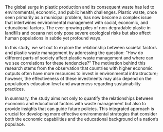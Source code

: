 The global surge in plastic production and its consequent waste has led to environmental, economic, and public health challenges. Plastic waste, once seen primarily as a municipal problem, has now become a complex issue that intertwines environmental management with social, economic, and educational factors. The ever-growing piles of non-degradable plastic in landfills and oceans not only pose severe ecological risks but also affect human populations in subtle yet profound ways.


In this study, we set out to explore the relationship between societal factors and plastic waste management by addressing the question: “How do different parts of society affect plastic waste management and where can we see correlations for these tendencies?” The motivation behind this research stems from the observation that countries with higher economic outputs often have more resources to invest in environmental infrastructure; however, the effectiveness of these investments may also depend on the population’s education level and awareness regarding sustainability practices.


In summary, the study aims not only to quantify the relationships between economic and educational factors with waste management but also to provide insights that can guide future policies. This integrated approach is crucial for developing more effective environmental strategies that consider both the economic capabilities and the educational background of a nation’s populace.
